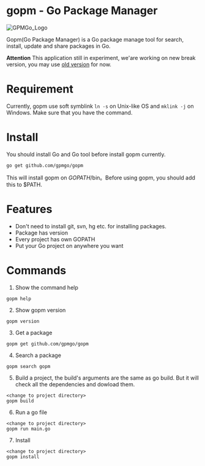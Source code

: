 gopm - Go Package Manager
=========================

![GPMGo_Logo](https://raw.github.com/gpmgo/gopmweb/master/static/img/gpmgo.png?raw=true)

Gopm(Go Package Manager) is a Go package manage tool for search, install, update and share packages in Go.

**Attention** This application still in experiment, we'are working on new break version, you may use [old version](https://github.com/gpmgo/gopm/tree/v0.1.0) for now.

# Requirement

Currently, gopm use soft symblink `ln -s` on Unix-like OS and `mklink -j` on Windows.
Make sure that you have the command.

# Install

You should install Go and Go tool before install gopm currently.

```
go get github.com/gpmgo/gopm
```

This will install gopm on $GOPATH$/bin。Before using gopm, you should add this to $PATH.

# Features

* Don't need to install git, svn, hg etc. for installing packages.
* Package has version
* Every project has own GOPATH
* Put your Go project on anywhere you want

# Commands

1. Show the command help
```
gopm help
```

2. Show gopm version
```
gopm version
```

3. Get a package
```
gopm get github.com/gpmgo/gopm
```

4. Search a package
```
gopm search gopm
```

5. Build a project, the build's arguments are the same as go build. But it will check all the dependencies and dowload them.
```
<change to project directory>
gopm build
```

6. Run a go file
```
<change to project directory>
gopm run main.go
```

7. Install 
```
<change to project directory>
gopm install
```


